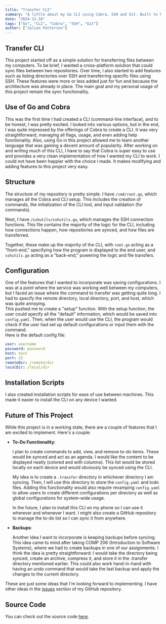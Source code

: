 ```yaml
---
title: "Transfer CLI"
summary: "A little about my Go CLI using Cobra, SSH and Git. Built to help me easily sync and transfer repositories over wifi for school / work."
date: "2024-12-18"
tags: ["Go", "CLI", "Cobra", "SSH", "Git"]
author: ["Julian Patterson"]
---
```


## Transfer CLI

This project started off as a simple solution for transferring files between my computers. To be brief, I wanted a cross-platform solution that could sync files between two repositories. Over time, I also started to add features such as listing directories over SSH and transferring specific files using SSH. These features were more or less added just for fun and because the architecture was already in place. The main goal and my personal usage of this project remain the sync functionality.

## Use of Go and Cobra

This was the first time I had created a CLI (command-line interface), and to be honest, I was pretty excited. I looked into various options, but in the end, I was quite impressed by the offerings of Cobra to create a CLI. It was very straightforward, managing all flags, usage, and even adding help functionality. Also, using Go in this project allowed me to learn another language that was gaining a decent amount of popularity. After working on and writing much of this CLI, I have to say that Cobra is super easy to use and provides a very clean implementation of how I wanted my CLI to work. I could not have been happier with the choice I made. It makes modifying and adding features to this project very easy.

## Structure

The structure of my repository is pretty simple. I have `/cmd/root.go`, which manages all the Cobra and CLI setup. This includes the creation of commands, the initialization of the CLI tool, and input validation (for commands).

Next, I have `/sshutils/sshutils.go`, which manages the SSH connection functions. This file contains the majority of the logic for the CLI, including how connections happen, how repositories are synced, and how files are transferred.

Together, these make up the majority of the CLI, with `root.go` acting as a "front-end," specifying how the program is displayed to the end user, and `sshutils.go` acting as a "back-end," powering the logic and file transfers.

## Configuration

One of the features that I wanted to incorporate was saving configurations. I was at a point where the service was working well between my computers, but I faced an issue where the command to transfer was getting quite long. I had to specify the remote directory, local directory, port, and host, which was quite annoying.  
This pushed me to create a "setup" function. With the setup function, the user could specify all the "default" information, which would be saved into `config.yaml`. Then, when the user would use the CLI, the program would check if the user had set up default configurations or input them with the command.  
Here is the default config file:

```yaml
user: username
password: password
host: host
port: 22
remoteDir: /remote/dir
localDir: /local/dir
```

## Installation Scripts

I also created installation scripts for ease of use between machines. This made it easier to install the CLI on any device I wanted.

## Future of This Project

While this project is in a working state, there are a couple of features that I am excited to implement. Here's a couple:

- **To-Do Functionality**:

  I plan to create commands to add, view, and remove to-do items. These would be synced and act as an agenda. I would like the content to be displayed neatly (colored and with columns). This list would be stored locally on each device and would obviously be synced using the CLI.

  My idea is to create a `.transfer` directory in whichever directory I am syncing. Then, I will use this directory to store the `config.yaml` and todo files. Adding this functionality would also require revamping `config.yaml` to allow users to create different configurations per directory as well as global configurations for system-wide usage.

  In the future, I plan to install this CLI on my phone so I can use it wherever and whenever I want. I might also create a GitHub repository to manage the to-do list so I can sync it from anywhere.

- **Backups**:

  Another idea I want to incorporate is keeping backups before syncing. This idea came to mind after taking COMP 206 (Introduction to Software Systems), where we had to create backups in one of our assignments.
  I think the idea is pretty straightforward: I would take the directory being synced, create an archive, compress it, and store it in the .transfer directory mentioned earlier. This could also work hand-in-hand with having an undo command that would take the last backup and apply the changes to the current directory.

These are just some ideas that I'm looking forward to implementing. I have other ideas in the [issues](https://github.com/julian-patterson/transfer-cli/issues) section of my GitHub repository.

## Source Code

You can check out the source code [here](https://github.com/julian-patterson/transfer-cli).

